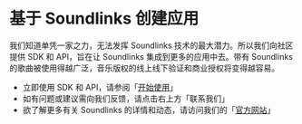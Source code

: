 # 基于 Soundlinks 创建应用

我们知道单凭一家之力，无法发挥 Soundlinks 技术的最大潜力。所以我们向社区提供 SDK 和 API，旨在让 Soundlinks 集成到更多的应用中去。带有 Soundlinks 的歌曲被使用得越广泛，音乐版权的线上线下验证和商业授权将变得越容易。

- 立即使用 SDK 和 API，请参阅「[开始使用](/introduction/)」
- 如有问题或建议需向我们反馈，请点击右上方「联系我们」
- 欲了解更多有关 Soundlinks 的详情和动态，请访问我们的「[官方网站](https://soundlinks.net)」
